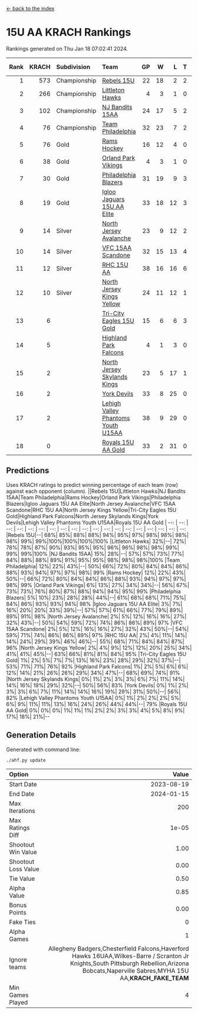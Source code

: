 [<- back to the index](readme.md)
# 15U AA KRACH Rankings
Rankings generated on Thu Jan 18 07:02:41 2024.

Rank|KRACH|Subdivision|Team|GP|W|L|T|OTW|OTL|SoS|Exp Wins|Win Diff
---:|---:|:---|:---|---:|---:|---:|---:|---:|---:|---:|---:|---:
1|573|Championship|[Rebels 15U](https://gamesheetstats.com/seasons/3659/teams/140654/schedule)|22|18|2|2|1|1|390|19.8|-0.0
2|266|Championship|[Littleton Hawks](https://gamesheetstats.com/seasons/3659/teams/177078/schedule)|4|3|1|0|0|0|145|3.8|-0.0
3|102|Championship|[NJ Bandits 15AA](https://gamesheetstats.com/seasons/3659/teams/140648/schedule)|24|17|5|2|0|1|90|18.9|0.0
4|76|Championship|[Team Philadelphia](https://gamesheetstats.com/seasons/3659/teams/140657/schedule)|32|23|7|2|2|0|79|24.9|0.0
5|76|Gold|[Rams Hockey](https://gamesheetstats.com/seasons/3659/teams/140653/schedule)|16|12|4|0|2|2|276|12.9|0.0
6|38|Gold|[Orland Park Vikings](https://gamesheetstats.com/seasons/3659/teams/198224/schedule)|4|3|1|0|1|0|16|3.9|0.0
7|30|Gold|[Philadelphia Blazers](https://gamesheetstats.com/seasons/3659/teams/140652/schedule)|31|19|9|3|5|1|24|21.4|0.0
8|19|Gold|[Igloo Jaguars 15U AA Elite](https://gamesheetstats.com/seasons/3659/teams/140645/schedule)|33|18|12|3|2|2|23|20.4|0.0
9|14|Silver|[North Jersey Avalanche](https://gamesheetstats.com/seasons/3659/teams/140649/schedule)|23|9|12|2|2|1|210|10.9|0.0
10|14|Silver|[VFC 15AA Scandone](https://gamesheetstats.com/seasons/3659/teams/140659/schedule)|32|15|13|4|2|4|169|17.9|0.0
11|12|Silver|[RHC 15U AA](https://gamesheetstats.com/seasons/3659/teams/140655/schedule)|38|16|16|6|0|5|55|19.9|0.0
12|10|Silver|[North Jersey Kings Yellow](https://gamesheetstats.com/seasons/3659/teams/140650/schedule)|24|11|12|1|1|0|46|12.4|0.0
13|6||[Tri-City Eagles 15U Gold](https://gamesheetstats.com/seasons/3659/teams/140658/schedule)|15|6|6|3|0|1|16|8.4|0.0
14|5||[Highland Park Falcons](https://gamesheetstats.com/seasons/3659/teams/198223/schedule)|4|1|3|0|0|0|24|1.9|0.0
15|2||[North Jersey Skylands Kings](https://gamesheetstats.com/seasons/3659/teams/140651/schedule)|23|5|17|1|0|1|89|6.4|0.0
16|2||[York Devils](https://gamesheetstats.com/seasons/3659/teams/140660/schedule)|33|8|25|0|2|2|39|8.9|0.0
17|2||[Lehigh Valley Phantoms Youth U15AA](https://gamesheetstats.com/seasons/3659/teams/140646/schedule)|38|9|29|0|0|1|128|9.9|0.0
18|0||[Royals 15U AA Gold](https://gamesheetstats.com/seasons/3659/teams/140656/schedule)|33|2|31|0|2|0|22|2.9|0.0

## Predictions
Uses KRACH ratings to predict winning percentage of each team (row) against each opponent (column).
||Rebels 15U|Littleton Hawks|NJ Bandits 15AA|Team Philadelphia|Rams Hockey|Orland Park Vikings|Philadelphia Blazers|Igloo Jaguars 15U AA Elite|North Jersey Avalanche|VFC 15AA Scandone|RHC 15U AA|North Jersey Kings Yellow|Tri-City Eagles 15U Gold|Highland Park Falcons|North Jersey Skylands Kings|York Devils|Lehigh Valley Phantoms Youth U15AA|Royals 15U AA Gold
| --: | --: | --: | --: | --: | --: | --: | --: | --: | --: | --: | --: | --: | --: | --: | --: | --: | --: | --: 
|Rebels 15U|--| 68%| 85%| 88%| 88%| 94%| 95%| 97%| 98%| 98%| 98%| 98%| 99%| 99%|100%|100%|100%|100%
|Littleton Hawks| 32%|--| 72%| 78%| 78%| 87%| 90%| 93%| 95%| 95%| 96%| 96%| 98%| 98%| 99%| 99%| 99%|100%
|NJ Bandits 15AA| 15%| 28%|--| 57%| 57%| 73%| 77%| 84%| 88%| 88%| 89%| 91%| 95%| 95%| 98%| 98%| 98%|100%
|Team Philadelphia| 12%| 22%| 43%|--| 50%| 66%| 72%| 80%| 84%| 84%| 86%| 88%| 93%| 94%| 97%| 97%| 98%| 99%
|Rams Hockey| 12%| 22%| 43%| 50%|--| 66%| 72%| 80%| 84%| 84%| 86%| 88%| 93%| 94%| 97%| 97%| 98%| 99%
|Orland Park Vikings|  6%| 13%| 27%| 34%| 34%|--| 56%| 67%| 73%| 73%| 76%| 80%| 87%| 88%| 94%| 94%| 95%| 99%
|Philadelphia Blazers|  5%| 10%| 23%| 28%| 28%| 44%|--| 61%| 68%| 68%| 71%| 75%| 84%| 86%| 93%| 93%| 94%| 98%
|Igloo Jaguars 15U AA Elite|  3%|  7%| 16%| 20%| 20%| 33%| 39%|--| 57%| 57%| 61%| 66%| 77%| 79%| 89%| 89%| 91%| 98%
|North Jersey Avalanche|  2%|  5%| 12%| 16%| 16%| 27%| 32%| 43%|--| 50%| 54%| 59%| 72%| 74%| 86%| 86%| 89%| 97%
|VFC 15AA Scandone|  2%|  5%| 12%| 16%| 16%| 27%| 32%| 43%| 50%|--| 54%| 59%| 71%| 74%| 86%| 86%| 89%| 97%
|RHC 15U AA|  2%|  4%| 11%| 14%| 14%| 24%| 29%| 39%| 46%| 46%|--| 55%| 68%| 71%| 84%| 84%| 87%| 96%
|North Jersey Kings Yellow|  2%|  4%|  9%| 12%| 12%| 20%| 25%| 34%| 41%| 41%| 45%|--| 63%| 66%| 81%| 81%| 84%| 95%
|Tri-City Eagles 15U Gold|  1%|  2%|  5%|  7%|  7%| 13%| 16%| 23%| 28%| 29%| 32%| 37%|--| 53%| 71%| 71%| 76%| 92%
|Highland Park Falcons|  1%|  2%|  5%|  6%|  6%| 12%| 14%| 21%| 26%| 26%| 29%| 34%| 47%|--| 68%| 69%| 74%| 91%
|North Jersey Skylands Kings|  0%|  1%|  2%|  3%|  3%|  6%|  7%| 11%| 14%| 14%| 16%| 19%| 29%| 32%|--| 50%| 56%| 83%
|York Devils|  0%|  1%|  2%|  3%|  3%|  6%|  7%| 11%| 14%| 14%| 16%| 19%| 29%| 31%| 50%|--| 56%| 82%
|Lehigh Valley Phantoms Youth U15AA|  0%|  1%|  2%|  2%|  2%|  5%|  6%|  9%| 11%| 11%| 13%| 16%| 24%| 26%| 44%| 44%|--| 79%
|Royals 15U AA Gold|  0%|  0%|  0%|  1%|  1%|  1%|  2%|  2%|  3%|  3%|  4%|  5%|  8%|  9%| 17%| 18%| 21%|--

## Generation Details

Generated with command line:
```
./ahf.py update
```

| Option | Value |
| :----- | ----: |
| Start Date | 2023-08-19 |
| End Date | 2024-01-15 |
| Max Iterations | 200 |
| Max Ratings Diff | 1e-05 |
| Shootout Win Value | 1.00 |
| Shootout Loss Value | 0.00 |
| Tie Value | 0.50 |
| Alpha Value | 0.85 |
| Bonus Points | 0.00 |
| Fake Ties | 0 |
| Alpha Games | 1 |
| Ignore teams | Allegheny Badgers,Chesterfield Falcons,Haverford Hawks 16UAA,Wilkes-Barre / Scranton Jr Knights,South Pittsburgh Rebellion,Arizona Bobcats,Naperville Sabres,MYHA 15U AA,__KRACH_FAKE_TEAM__ |
| Min Games Played | 4 |

